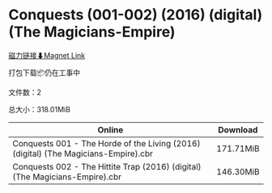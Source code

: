 # Conquests (001-002) (2016) (digital) (The Magicians-Empire)

[磁力链接⬇Magnet Link](magnet:?xt=urn:btih:2199c1f569e86ec7e0cebf58af9ebb8818e6fa1e&dn=Conquests%20%28001-002%29%20%282016%29%20%28digital%29%20%28The%20Magicians-Empire%29)

打包下载📦仍在工事中

文件数：2

总大小：318.01MiB

Online | Download
--- | ---
Conquests 001 - The Horde of the Living (2016) (digital) (The Magicians-Empire).cbr | 171.71MiB
Conquests 002 - The Hittite Trap (2016) (digital) (The Magicians-Empire).cbr | 146.30MiB